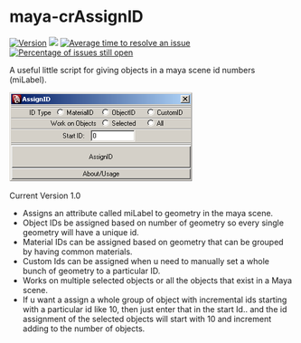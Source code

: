 # maya-crAssignID

[![Version](https://img.shields.io/badge/version-1.0.0-green.svg)]()
[![](https://img.shields.io/badge/TWITTER-%40artbycrunk-blue.svg?logo=twitter&style=flat)](https://twitter.com/artbycrunk)
[![Average time to resolve an issue](https://isitmaintained.com/badge/resolution/artbycrunk/maya-crAssignID.svg)](https://isitmaintained.com/project/artbycrunk/maya-crAssignID "Average time to resolve an issue")
[![Percentage of issues still open](https://isitmaintained.com/badge/open/artbycrunk/maya-crAssignID.svg)](https://isitmaintained.com/project/artbycrunk/maya-crAssignID "Percentage of issues still open")

A useful little script for giving objects in a maya scene id numbers (miLabel). 

![crassignid_screen01][header]

Current Version 1.0

* Assigns an attribute called miLabel to geometry in the maya scene.
* Object IDs be assigned based on number of geometry so every single geometry will have a unique id.
* Material IDs can be assigned based on geometry that can be grouped by having common materials.
* Custom Ids can be assigned when u need to manually set a whole bunch of geometry to a particular ID.
* Works on multiple selected objects or all the objects that exist in a Maya scene.
* If u want a assign a whole group of object with incremental ids starting with a particular id like 10, then just enter that in the start Id.. and the id assignment of the selected objects will start with 10 and increment adding to the number of objects.


[header]: images/crassignid_screen01.png "crassignid_screen01"
